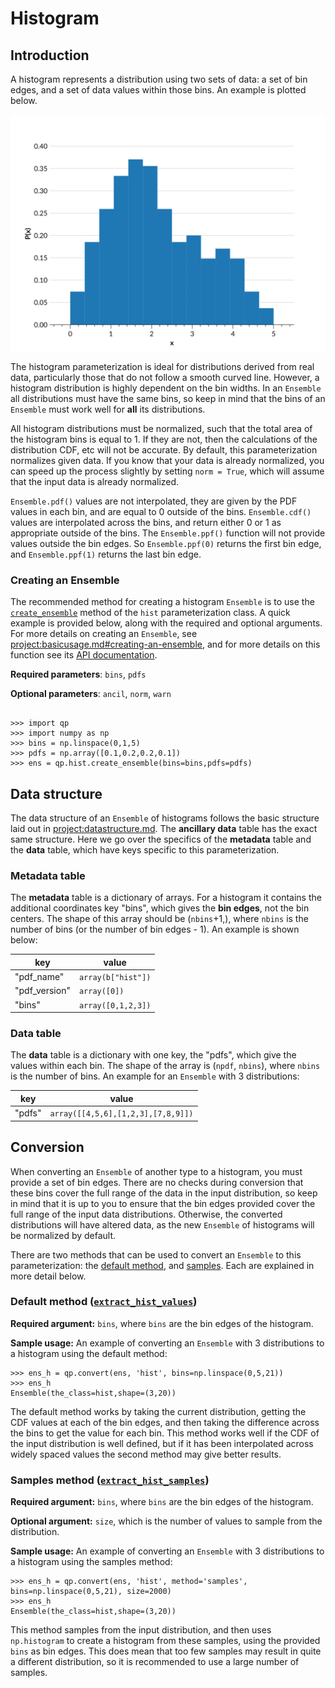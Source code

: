 # Histogram

## Introduction

A histogram represents a distribution using two sets of data: a set of bin edges, and a set of data values within those bins. An example is plotted below.

![hist-example](../assets/hist-example.svg)

The histogram parameterization is ideal for distributions derived from real data, particularly those that do not follow a smooth curved line. However, a histogram distribution is highly dependent on the bin widths. In an `Ensemble` all distributions must have the same bins, so keep in mind that the bins of an `Ensemble` must work well for **all** its distributions.

All histogram distributions must be normalized, such that the total area of the histogram bins is equal to 1. If they are not, then the calculations of the distribution CDF, etc will not be accurate. By default, this parameterization normalizes given data. If you know that your data is already normalized, you can speed up the process slightly by setting `norm = True`, which will assume that the input data is already normalized.

`Ensemble.pdf()` values are not interpolated, they are given by the PDF values in each bin, and are equal to 0 outside of the bins. `Ensemble.cdf()` values are interpolated across the bins, and return either 0 or 1 as appropriate outside of the bins. The `Ensemble.ppf()` function will not provide values outside the bin edges. So `Ensemble.ppf(0)` returns the first bin edge, and `Ensemble.ppf(1)` returns the last bin edge.

### Creating an Ensemble

The recommended method for creating a histogram `Ensemble` is to use the [`create_ensemble`](#qp.hist_gen.create_ensemble) method of the `hist` parameterization class. A quick example is provided below, along with the required and optional arguments. For more details on creating an `Ensemble`, see <project:basicusage.md#creating-an-ensemble>, and for more details on this function see its [API documentation](#qp.hist_gen.create_ensemble).

**Required parameters**: `bins`, `pdfs`

**Optional parameters**: `ancil`, `norm`, `warn`

```{doctest}

>>> import qp
>>> import numpy as np
>>> bins = np.linspace(0,1,5)
>>> pdfs = np.array([0.1,0.2,0.2,0.1])
>>> ens = qp.hist.create_ensemble(bins=bins,pdfs=pdfs)

```

## Data structure

The data structure of an `Ensemble` of histograms follows the basic structure laid out in <project:datastructure.md>. The **ancillary data** table has the exact same structure. Here we go over the specifics of the **metadata** table and the **data** table, which have keys specific to this parameterization.

### Metadata table

The **metadata** table is a dictionary of arrays. For a histogram it contains the additional coordinates key "bins", which gives the **bin edges**, not the bin centers. The shape of this array should be (`nbins`+1,), where `nbins` is the number of bins (or the number of bin edges - 1). An example is shown below:

| key           | value              |
| ------------- | ------------------ |
| "pdf_name"    | `array(b["hist"])` |
| "pdf_version" | `array([0])`       |
| "bins"        | `array([0,1,2,3])` |

### Data table

The **data** table is a dictionary with one key, the "pdfs", which give the values within each bin. The shape of the array is (`npdf`, `nbins`), where `nbins` is the number of bins. An example for an `Ensemble` with 3 distributions:

| key    | value                              |
| ------ | ---------------------------------- |
| "pdfs" | `array([[4,5,6],[1,2,3],[7,8,9]])` |

## Conversion

When converting an `Ensemble` of another type to a histogram, you must provide a set of bin edges. There are no checks during conversion that these bins cover the full range of the data in the input distribution, so keep in mind that it is up to you to ensure that the bin edges provided cover the full range of the input data distributions. Otherwise, the converted distributions will have altered data, as the new `Ensemble` of histograms will be normalized by default.

There are two methods that can be used to convert an `Ensemble` to this parameterization: the [default method](#qp.parameterizations.hist.hist_utils.extract_hist_values), and [samples](#qp.parameterizations.hist.hist_utils.extract_hist_samples). Each are explained in more detail below.

### Default method ([`extract_hist_values`](#qp.parameterizations.hist.hist_utils.extract_hist_values))

**Required argument:** `bins`, where `bins` are the bin edges of the histogram.

**Sample usage:** An example of converting an `Ensemble` with 3 distributions to a histogram using the default method:

```{doctest}
>>> ens_h = qp.convert(ens, 'hist', bins=np.linspace(0,5,21))
>>> ens_h
Ensemble(the_class=hist,shape=(3,20))
```

The default method works by taking the current distribution, getting the CDF values at each of the bin edges, and then taking the difference across the bins to get the value for each bin. This method works well if the CDF of the input distribution is well defined, but if it has been interpolated across widely spaced values the second method may give better results.

### Samples method ([`extract_hist_samples`](#qp.parameterizations.hist.hist_utils.extract_hist_samples))

**Required argument:** `bins`, where `bins` are the bin edges of the histogram.

**Optional argument:** `size`, which is the number of values to sample from the distribution.

**Sample usage:** An example of converting an `Ensemble` with 3 distributions to a histogram using the samples method:

```{doctest}
>>> ens_h = qp.convert(ens, 'hist', method='samples', bins=np.linspace(0,5,21), size=2000)
>>> ens_h
Ensemble(the_class=hist,shape=(3,20))
```

This method samples from the input distribution, and then uses `np.histogram` to create a histogram from these samples, using the provided `bins` as bin edges. This does mean that too few samples may result in quite a different distribution, so it is recommended to use a large number of samples.
